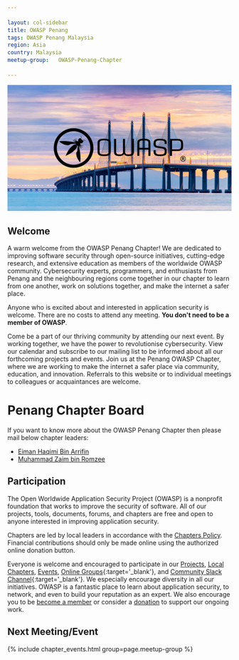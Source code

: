 ```yaml
---

layout: col-sidebar
title: OWASP Penang
tags: OWASP Penang Malaysia
region: Asia
country: Malaysia
meetup-group:	OWASP-Penang-Chapter

---
```


<img src="assets/images/owp.png">

## Welcome

A warm welcome from the OWASP Penang Chapter! We are dedicated to improving software security through open-source initiatives, cutting-edge research, and extensive education as members of the worldwide OWASP community. Cybersecurity experts, programmers, and enthusiasts from Penang and the neighbouring regions come together in our chapter to learn from one another, work on solutions together, and make the internet a safer place.

Anyone who is excited about and interested in application security is welcome. There are no costs to attend any meeting. **You don't need to be a member of OWASP**.

Come be a part of our thriving community by attending our next event. By working together, we have the power to revolutionise cybersecurity. View our calendar and subscribe to our mailing list to be informed about all our forthcoming projects and events. Join us at the Penang OWASP Chapter, where we are working to make the internet a safer place via community, education, and innovation. Referrals to this website or to individual meetings to colleagues or acquaintances are welcome.

# Penang Chapter Board

If you want to know more about the OWASP Penang Chapter then please mail below chapter leaders:

* [Eiman Haqimi Bin Arrifin](mailto:eiman.haqimi@owasp.org)
* [Muhammad Zaim bin Romzee](mailto:zaim.romzee@owasp.org)

## Participation
The Open Worldwide Application Security Project (OWASP) is a nonprofit foundation that works to improve the security of software. All of our projects, tools, documents, forums, and chapters are free and open to anyone interested in improving application security. 

Chapters are led by local leaders in accordance with the [Chapters Policy](/www-policy/operational/chapters). Financial contributions should only be made online using the authorized online donation button. 

Everyone is welcome and encouraged to participate in our [Projects](/projects/), [Local Chapters](/chapters/), [Events](/events/), [Online Groups](https://groups.google.com/a/owasp.com/){:target='_blank'}, and [Community Slack Channel](https://owasp.slack.com/){:target='_blank'}. We especially encourage diversity in all our initiatives. OWASP is a fantastic place to learn about application security, to network, and even to build your reputation as an expert. We also encourage you to be [become a member](/membership/) or consider a [donation](/donate/) to support our ongoing work.

Next Meeting/Event <!-- You should keep this section as it will populate your meetup events -->
---------------------

{% include chapter_events.html group=page.meetup-group %}



